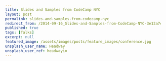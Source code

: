 ```yaml
---
title: Slides and Samples from CodeCamp NYC
layout: post
permalink: slides-and-samples-from-codecamp-nyc
redirect_from: /2014-09-16_Slides-and-Samples-from-CodeCamp-NYC-3e12a7c1c8c1
published: true
tags: [Talks]
excerpt: null
featured_image: /assets/images/posts/feature_images/conference.jpg
unsplash_user_name: Headway
unsplash_user_ref: headwayio
---
```

